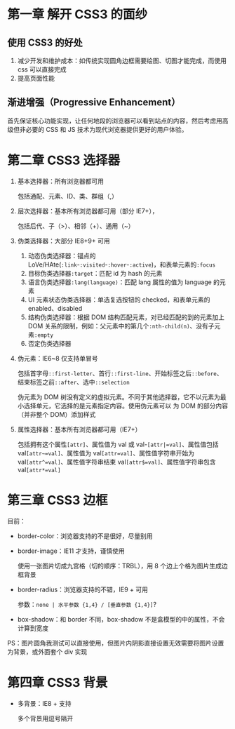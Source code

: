 # 第一章 解开 CSS3 的面纱

## 使用 CSS3 的好处

1.  减少开发和维护成本：如传统实现圆角边框需要绘图、切图才能完成，而使用 css 可以直接完成
2.  提高页面性能

## 渐进增强（Progressive  Enhancement）

首先保证核心功能实现，让任何地段的浏览器可以看到站点的内容，然后考虑用高级但非必要的 CSS 和 JS 技术为现代浏览器提供更好的用户体验。

# 第二章 CSS3 选择器

1.  基本选择器：所有浏览器都可用

    包括通配、元素、ID、类、群组（,）

2.  层次选择器：基本所有浏览器都可用（部分 IE7+），

    包括后代、子（>）、相邻（+）、通用（~）

3.  伪类选择器：大部分 IE8+9+ 可用 

    1.  动态伪类选择器：锚点的 LoVe/HAte(`:link`-`:visited`-`:hover`-`:active`)，和表单元素的`:focus`
    2.  目标伪类选择器`:target`：匹配 id 为 hash 的元素 
    3.  语言伪类选择器`:lang(language)`：匹配 lang 属性的值为 language 的元素
    4.  UI 元素状态伪类选择器：单选复选按钮的 checked，和表单元素的 enabled、disabled
    5.  结构伪类选择器：根据 DOM 结构匹配元素，对已经匹配的到的元素加上 DOM 关系的限制，例如：父元素中的第几个`:nth-child(n)`、没有子元素`:empty`
    6.  否定伪类选择器

4.  伪元素：IE6~8 仅支持单冒号

    包括首字母`::first-letter`、首行`::first-line`、开始标签之后`::before`、结束标签之前`::after`、选中`::selection`

    伪元素为 DOM 树没有定义的虚拟元素。不同于其他选择器，它不以元素为最小选择单元，它选择的是元素指定内容。使用伪元素可以 为 DOM 的部分内容（并非整个 DOM）添加样式

5.  属性选择器：基本所有浏览器都可用（IE7+）

    包括拥有这个属性`[attr]`、属性值为 val 或 val-`[attr|=val]`、属性值包括 val`[attr~=val]`、属性值为 val`[attr=val]`、属性值字符串开始为 val`[attr^=val]`、属性值字符串结束 val`[attr$=val]`、属性值字符串包含 val`[attr*=val]`

# 第三章 CSS3 边框

目前：

-   border-color：浏览器支持的不是很好，尽量别用
-   border-image：IE11 才支持，谨慎使用 

    使用一张图片切成九宫格（切的顺序：TRBL），用 8 个边上个格为图片生成边框背景
-   border-radius：浏览器支持的不错，IE9 + 可用 

    参数：`none | 水平参数 {1,4} / [垂直参数 {1,4}]`?
-   box-shadow：和 border 不同，box-shadow 不是盒模型的中的属性，不会计算到宽度

PS：图片圆角我测试可以直接使用，但图片内阴影直接设置无效需要将图片设置为背景，或外面套个 div 实现

# 第四章 CSS3 背景

-   多背景：IE8 + 支持 

    多个背景用逗号隔开
